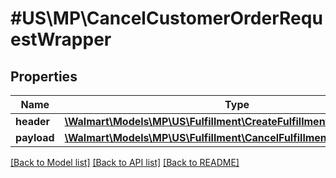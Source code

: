 # #US\MP\CancelCustomerOrderRequestWrapper

## Properties

Name | Type | Description | Notes
------------ | ------------- | ------------- | -------------
**header** | [**\Walmart\Models\MP\US\Fulfillment\CreateFulfillmentRequestHeader**](CreateFulfillmentRequestHeader.md) |  |
**payload** | [**\Walmart\Models\MP\US\Fulfillment\CancelFulfillmentRequestPayload**](CancelFulfillmentRequestPayload.md) |  | [optional]


[[Back to Model list]](../) [[Back to API list]](../../Api/US/MP) [[Back to README]](../../README.md)
